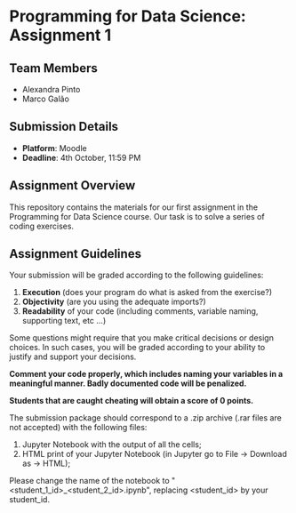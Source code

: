 # Programming for Data Science: Assignment 1

## Team Members
- Alexandra Pinto
- Marco Galão

## Submission Details
- **Platform**: Moodle
- **Deadline**: 4th October, 11:59 PM

## Assignment Overview
This repository contains the materials for our first assignment in the Programming for Data Science course. Our task is to solve a series of coding exercises.

## Assignment Guidelines
Your submission will be graded according to the following guidelines:
1. **Execution** (does your program do what is asked from the exercise?)
2. **Objectivity** (are you using the adequate imports?)
3. **Readability** of your code (including comments, variable naming, supporting text, etc ...)

Some questions might require that you make critical decisions or design choices. In such cases, you will be graded according to your ability to justify and support your decisions.

**Comment your code properly, which includes naming your variables in a meaningful manner. Badly documented code will be penalized.**

**Students that are caught cheating will obtain a score of 0 points.**

The submission package should correspond to a .zip archive (.rar files are not accepted) with the following files:
1. Jupyter Notebook with the output of all the cells;
2. HTML print of your Jupyter Notebook (in Jupyter go to File -> Download as -> HTML);

Please change the name of the notebook to "<student_1_id>_<student_2_id>.ipynb", replacing <student_id> by your student_id.
